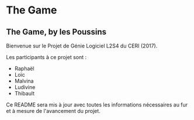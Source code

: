 # The Game

The Game, by les Poussins
-------------------------

Bienvenue sur le Projet de Génie Logiciel L2S4 du CERI (2017).

Les participants à ce projet sont :
- Raphaël
- Loïc
- Malvina
- Ludivine
- Thibault

Ce README sera mis à jour avec toutes les informations nécessaires au fur et à mesure de l'avancement du projet.
